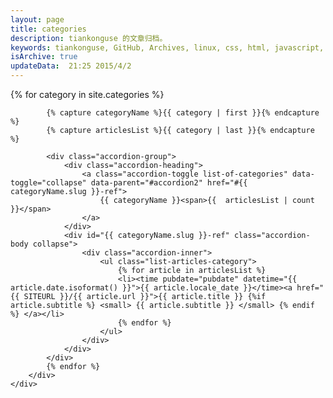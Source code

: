 ```yaml
---
layout: page
title: categories
description: tiankonguse 的文章归档。
keywords: tiankonguse, GitHub, Archives, linux, css, html, javascript, python, Jekyll, plugins, php, 大数据, 分布式, 机器学习, acm, 算法
isArchive: true
updateData:  21:25 2015/4/2
---
```


<div class="row-fluid">
    <div class="span8 offset2">
        <div class="accordion" id="accordion2">
            {% for category in site.categories %}
            
            {% capture categoryName %}{{ category | first }}{% endcapture %}
            {% capture articlesList %}{{ category | last }}{% endcapture %}
            
            <div class="accordion-group">
                <div class="accordion-heading">
                    <a class="accordion-toggle list-of-categories" data-toggle="collapse" data-parent="#accordion2" href="#{{ categoryName.slug }}-ref">
                        {{ categoryName }}<span>{{  articlesList | count }}</span>
                    </a>
                </div>
                <div id="{{ categoryName.slug }}-ref" class="accordion-body collapse">
                    <div class="accordion-inner">
                        <ul class="list-articles-category">
                            {% for article in articlesList %} 
                            <li><time pubdate="pubdate" datetime="{{ article.date.isoformat() }}">{{ article.locale_date }}</time><a href="{{ SITEURL }}/{{ article.url }}">{{ article.title }} {%if article.subtitle %} <small> {{ article.subtitle }} </small> {% endif %} </a></li>
                            {% endfor %}
                        </ul>
                    </div>
                </div>
            </div>
            {% endfor %}
        </div>
    </div>
</div>

